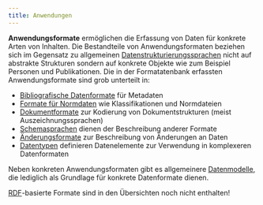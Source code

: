 ```yaml
---
title: Anwendungen
---
```


**Anwendungsformate** ermöglichen die Erfassung von Daten für konkrete Arten
von Inhalten. Die Bestandteile von Anwendungsformaten beziehen sich im
Gegensatz zu allgemeinen [Datenstrukturierungssprachen](structure) nicht auf
abstrakte Strukturen sondern auf konkrete Objekte wie zum Beispiel Personen und
Publikationen. Die in der Formatatenbank erfassten Anwendungsformate sind
grob unterteilt in:

* [Bibliografische Datenformate](application/bibliographic) für Metadaten
* [Formate für Normdaten](application/authority) wie Klassifikationen und Normdateien
* [Dokumentformate](application/documents) zur Kodierung von Dokumentstrukturen (meist Auszeichnungssprachen)
* [Schemasprachen](schema/language) dienen der Beschreibung anderer Formate 
* [Änderungsformate](application/patch) zur Beschreibung von Änderungen an Daten
* [Datentypen](application/datatype) definieren Datenelemente zur Verwendung in komplexeren Datenformaten

Neben konkreten Anwendungsformaten gibt es allgemeinere [Datenmodelle](model),
die lediglich als Grundlage für konkrete Datenformate dienen.

<div class="alert alert-warning" role="alert">
  <a href="rdf">RDF</a>-basierte Formate sind in den Übersichten noch nicht enthalten!
</div>

